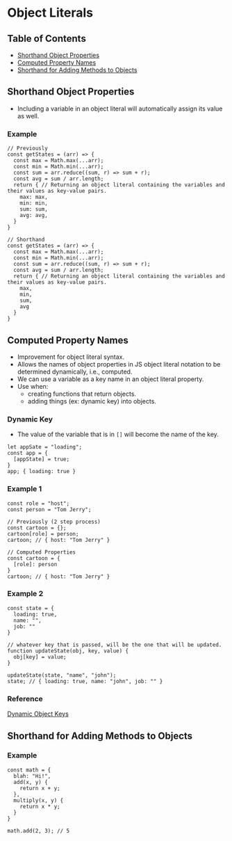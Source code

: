# Object Literals

## Table of Contents
- [Shorthand Object Properties](#shorthand-object-properties)
- [Computed Property Names](#comptued-property-names)
- [Shorthand for Adding Methods to Objects](#shorthand-for-adding-methods-to-objects)

## Shorthand Object Properties
- Including a variable in an object literal will automatically assign its value as well.
### Example
```
// Previously
const getStates = (arr) => {
  const max = Math.max(...arr);
  const min = Math.min(...arr);
  const sum = arr.reduce((sum, r) => sum + r);
  const avg = sum / arr.length;
  return { // Returning an object literal containing the variables and their values as key-value pairs.
    max: max,
    min: min,
    sum: sum,
    avg: avg,
  }
}

// Shorthand
const getStates = (arr) => {
  const max = Math.max(...arr);
  const min = Math.min(...arr);
  const sum = arr.reduce((sum, r) => sum + r);
  const avg = sum / arr.length;
  return { // Returning an object literal containing the variables and their values as key-value pairs.
    max,
    min,
    sum,
    avg
  }
}
```

## Computed Property Names
- Improvement for object literal syntax.
- Allows the names of object properties in JS object literal notation to be determined dynamically, i.e., computed.
- We can use a variable as a key name in an object literal property.
- Use when: 
  - creating functions that return objects.
  - adding things (ex: dynamic key) into objects.
### Dynamic Key
- The value of the variable that is in `[]` will become the name of the key.
```
let appSate = "loading";
const app = {
  [appState] = true;
}
app; { loading: true }
```
### Example 1
```
const role = "host";
const person = "Tom Jerry";

// Previously (2 step process)
const cartoon = {};
cartoon[role] = person;
cartoon; // { host: "Tom Jerry" }

// Computed Properties
const cartoon = {
  [role]: person
}
cartoon; // { host: "Tom Jerry" }
```
### Example 2	
```
const state = {
  loading: true,
  name: "",
  job: ""
}

// whatever key that is passed, will be the one that will be updated.
function updateState(obj, key, value) {
  obj[key] = value;
}

updateState(state, "name", "john");
state; // { loading: true, name: "john", job: "" }
```
### Reference
[Dynamic Object Keys](https://www.youtube.com/watch?v=_qxCYtWm0tw)

## Shorthand for Adding Methods to Objects
### Example
```
const math = {
  blah: "Hi!",
  add(x, y) {
    return x + y;
  },
  multiply(x, y) {
    return x * y;
  }
}

math.add(2, 3); // 5
```
